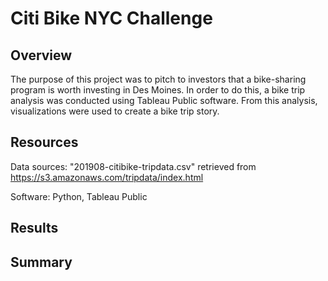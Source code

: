 # Citi Bike NYC Challenge

## Overview

The purpose of this project was to pitch to investors that a bike-sharing program is worth investing in Des Moines. In order to do this, a bike trip analysis was conducted using Tableau Public software. From this analysis, visualizations were used to create a bike trip story. 

## Resources

Data sources: "201908-citibike-tripdata.csv" retrieved from https://s3.amazonaws.com/tripdata/index.html

Software: Python, Tableau Public

## Results

## Summary
